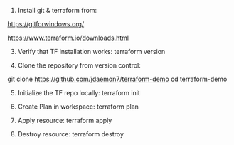 1. Install git & terraform from:
   
https://gitforwindows.org/

https://www.terraform.io/downloads.html

3. Verify that TF installation works:
terraform version

4. Clone the repository from version control:

git clone https://github.com/jdaemon7/terraform-demo
cd terraform-demo

5. Initialize the TF repo locally:
terraform init

6. Create Plan in workspace:
terraform plan

7. Apply resource:
terraform apply

8. Destroy resource:
terraform destroy

